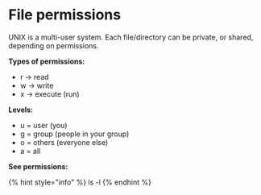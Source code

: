 # File permissions

UNIX is a multi-user system. Each file/directory can be private, or shared, depending on permissions.

**Types of permissions:**

* r → read
* w → write
* x → execute (run)

**Levels:**

* u = user (you)
* g = group (people in your group)
* o = others (everyone else)
* a = all

**See permissions:**

{% hint style="info" %}
ls -l
{% endhint %}

